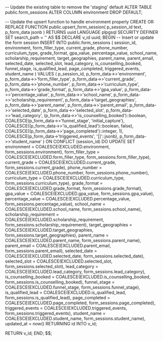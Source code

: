 -- Update the existing table to remove the 'staging' default
ALTER TABLE public.form_sessions 
ALTER COLUMN environment DROP DEFAULT;

-- Update the upsert function to handle environment properly
CREATE OR REPLACE FUNCTION public.upsert_form_session(
  p_session_id text,
  p_form_data jsonb
)
RETURNS uuid
LANGUAGE plpgsql
SECURITY DEFINER
SET search_path = ''
AS $$
DECLARE
  v_id uuid;
BEGIN
  -- Insert or update the form session
  INSERT INTO public.form_sessions (
    session_id,
    environment,
    form_filler_type,
    current_grade,
    phone_number,
    curriculum_type,
    grade_format,
    gpa_value,
    percentage_value,
    school_name,
    scholarship_requirement,
    target_geographies,
    parent_name,
    parent_email,
    selected_date,
    selected_slot,
    lead_category,
    is_counselling_booked,
    funnel_stage,
    is_qualified_lead,
    page_completed,
    triggered_events,
    student_name
  )
  VALUES (
    p_session_id,
    p_form_data->>'environment',
    p_form_data->>'form_filler_type',
    p_form_data->>'current_grade',
    p_form_data->>'phone_number',
    p_form_data->>'curriculum_type',
    p_form_data->>'grade_format',
    p_form_data->>'gpa_value',
    p_form_data->>'percentage_value',
    p_form_data->>'school_name',
    p_form_data->>'scholarship_requirement',
    p_form_data->'target_geographies',
    p_form_data->>'parent_name',
    p_form_data->>'parent_email',
    p_form_data->>'selected_date',
    p_form_data->>'selected_slot',
    p_form_data->>'lead_category',
    (p_form_data->>'is_counselling_booked')::boolean,
    COALESCE(p_form_data->>'funnel_stage', 'initial_capture'),
    COALESCE((p_form_data->>'is_qualified_lead')::boolean, false),
    COALESCE((p_form_data->>'page_completed')::integer, 1),
    COALESCE(p_form_data->'triggered_events', '[]'::jsonb),
    p_form_data->>'student_name'
  )
  ON CONFLICT (session_id)
  DO UPDATE SET
    environment = COALESCE(EXCLUDED.environment, form_sessions.environment),
    form_filler_type = COALESCE(EXCLUDED.form_filler_type, form_sessions.form_filler_type),
    current_grade = COALESCE(EXCLUDED.current_grade, form_sessions.current_grade),
    phone_number = COALESCE(EXCLUDED.phone_number, form_sessions.phone_number),
    curriculum_type = COALESCE(EXCLUDED.curriculum_type, form_sessions.curriculum_type),
    grade_format = COALESCE(EXCLUDED.grade_format, form_sessions.grade_format),
    gpa_value = COALESCE(EXCLUDED.gpa_value, form_sessions.gpa_value),
    percentage_value = COALESCE(EXCLUDED.percentage_value, form_sessions.percentage_value),
    school_name = COALESCE(EXCLUDED.school_name, form_sessions.school_name),
    scholarship_requirement = COALESCE(EXCLUDED.scholarship_requirement, form_sessions.scholarship_requirement),
    target_geographies = COALESCE(EXCLUDED.target_geographies, form_sessions.target_geographies),
    parent_name = COALESCE(EXCLUDED.parent_name, form_sessions.parent_name),
    parent_email = COALESCE(EXCLUDED.parent_email, form_sessions.parent_email),
    selected_date = COALESCE(EXCLUDED.selected_date, form_sessions.selected_date),
    selected_slot = COALESCE(EXCLUDED.selected_slot, form_sessions.selected_slot),
    lead_category = COALESCE(EXCLUDED.lead_category, form_sessions.lead_category),
    is_counselling_booked = COALESCE(EXCLUDED.is_counselling_booked, form_sessions.is_counselling_booked),
    funnel_stage = COALESCE(EXCLUDED.funnel_stage, form_sessions.funnel_stage),
    is_qualified_lead = COALESCE(EXCLUDED.is_qualified_lead, form_sessions.is_qualified_lead),
    page_completed = COALESCE(EXCLUDED.page_completed, form_sessions.page_completed),
    triggered_events = COALESCE(EXCLUDED.triggered_events, form_sessions.triggered_events),
    student_name = COALESCE(EXCLUDED.student_name, form_sessions.student_name),
    updated_at = now()
  RETURNING id INTO v_id;
  
  RETURN v_id;
END;
$$;